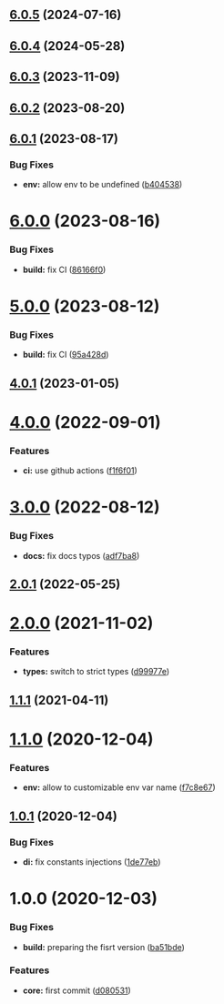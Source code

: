 ## [6.0.5](https://github.com/nfroidure/ftp-service/compare/v6.0.4...v6.0.5) (2024-07-16)



## [6.0.4](https://github.com/nfroidure/ftp-service/compare/v6.0.3...v6.0.4) (2024-05-28)



## [6.0.3](https://github.com/nfroidure/ftp-service/compare/v6.0.2...v6.0.3) (2023-11-09)



## [6.0.2](https://github.com/nfroidure/ftp-service/compare/v6.0.1...v6.0.2) (2023-08-20)



## [6.0.1](https://github.com/nfroidure/ftp-service/compare/v6.0.0...v6.0.1) (2023-08-17)


### Bug Fixes

* **env:** allow env to be undefined ([b404538](https://github.com/nfroidure/ftp-service/commit/b404538ff7bb857cd0c7e5cdd5e2e332fce48df2))



# [6.0.0](https://github.com/nfroidure/ftp-service/compare/v5.0.0...v6.0.0) (2023-08-16)


### Bug Fixes

* **build:** fix CI ([86166f0](https://github.com/nfroidure/ftp-service/commit/86166f0801c6830adccfab5effb58774a8e23846))



# [5.0.0](https://github.com/nfroidure/ftp-service/compare/v4.0.1...v5.0.0) (2023-08-12)


### Bug Fixes

* **build:** fix CI ([95a428d](https://github.com/nfroidure/ftp-service/commit/95a428de06c123b24dedf4b880f77b57095a1454))



## [4.0.1](https://github.com/nfroidure/ftp-service/compare/v4.0.0...v4.0.1) (2023-01-05)



# [4.0.0](https://github.com/nfroidure/ftp-service/compare/v3.0.0...v4.0.0) (2022-09-01)


### Features

* **ci:** use github actions ([f1f6f01](https://github.com/nfroidure/ftp-service/commit/f1f6f011429d0eca33db0e355f2a681973f1ba48))



# [3.0.0](https://github.com/nfroidure/ftp-service/compare/v2.0.0...v3.0.0) (2022-08-12)


### Bug Fixes

* **docs:** fix docs typos ([adf7ba8](https://github.com/nfroidure/ftp-service/commit/adf7ba808df80175506a807f46fa2556b670bf57))



## [2.0.1](https://github.com/nfroidure/ftp-service/compare/v2.0.0...v2.0.1) (2022-05-25)



# [2.0.0](https://github.com/nfroidure/ftp-service/compare/v1.1.1...v2.0.0) (2021-11-02)


### Features

* **types:** switch to strict types ([d99977e](https://github.com/nfroidure/ftp-service/commit/d99977eb0dae9abf6eb6c4d400f44dec27323d48))



## [1.1.1](https://github.com/nfroidure/ftp-service/compare/v1.1.0...v1.1.1) (2021-04-11)



# [1.1.0](https://github.com/nfroidure/ftp-service/compare/v1.0.1...v1.1.0) (2020-12-04)


### Features

* **env:** allow to customizable env var name ([f7c8e67](https://github.com/nfroidure/ftp-service/commit/f7c8e67d1784c578ef526a4f0249251b281eb037))



## [1.0.1](https://github.com/nfroidure/ftp-service/compare/v1.0.0...v1.0.1) (2020-12-04)


### Bug Fixes

* **di:** fix constants injections ([1de77eb](https://github.com/nfroidure/ftp-service/commit/1de77eb9daabd279d4083d48da6a69a9ff9ee9c2))



# 1.0.0 (2020-12-03)


### Bug Fixes

* **build:** preparing the fisrt version ([ba51bde](https://github.com/nfroidure/ftp-service/commit/ba51bde57d17da84b9e3c1dcfc6d4570410731f7))


### Features

* **core:** first commit ([d080531](https://github.com/nfroidure/ftp-service/commit/d080531fd24c2308a43fb536236df9905e571fce))



